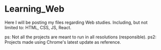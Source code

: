 # Learning_Web
Here I will be posting my files regarding Web studies. Including, but not limited to: HTML, CSS, JS, React.

ps: Not all the projects are meant to run in all resolutions (responsible).
ps2: Projects made using Chrome's latest update as reference.
